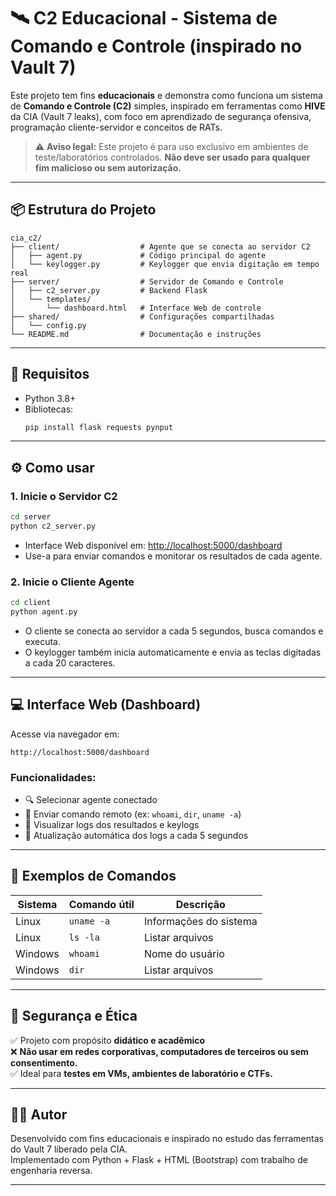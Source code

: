 # 🛰️ C2 Educacional - Sistema de Comando e Controle (inspirado no Vault 7)

Este projeto tem fins **educacionais** e demonstra como funciona um sistema de **Comando e Controle (C2)** simples, inspirado em ferramentas como **HIVE** da CIA (Vault 7 leaks), com foco em aprendizado de segurança ofensiva, programação cliente-servidor e conceitos de RATs.

> ⚠️ **Aviso legal:** Este projeto é para uso exclusivo em ambientes de teste/laboratórios controlados. **Não deve ser usado para qualquer fim malicioso ou sem autorização.**

---

## 📦 Estrutura do Projeto

```
cia_c2/
├── client/                  # Agente que se conecta ao servidor C2
│   ├── agent.py             # Código principal do agente
│   └── keylogger.py         # Keylogger que envia digitação em tempo real
├── server/                  # Servidor de Comando e Controle
│   ├── c2_server.py         # Backend Flask
│   └── templates/
│       └── dashboard.html   # Interface Web de controle
├── shared/                  # Configurações compartilhadas
│   └── config.py
└── README.md                # Documentação e instruções
```

---

## 🚀 Requisitos

- Python 3.8+
- Bibliotecas:
  ```bash
  pip install flask requests pynput
  ```

---

## ⚙️ Como usar

### 1. Inicie o Servidor C2

```bash
cd server
python c2_server.py
```

- Interface Web disponível em: [http://localhost:5000/dashboard](http://localhost:5000/dashboard)
- Use-a para enviar comandos e monitorar os resultados de cada agente.

### 2. Inicie o Cliente Agente

```bash
cd client
python agent.py
```

- O cliente se conecta ao servidor a cada 5 segundos, busca comandos e executa.
- O keylogger também inicia automaticamente e envia as teclas digitadas a cada 20 caracteres.

---

## 💻 Interface Web (Dashboard)

Acesse via navegador em:

```
http://localhost:5000/dashboard
```

### Funcionalidades:

- 🔍 Selecionar agente conectado
- 🧾 Enviar comando remoto (ex: `whoami`, `dir`, `uname -a`)
- 📄 Visualizar logs dos resultados e keylogs
- 🔄 Atualização automática dos logs a cada 5 segundos

---

## 🧪 Exemplos de Comandos

| Sistema | Comando útil         | Descrição                     |
|---------|----------------------|-------------------------------|
| Linux   | `uname -a`           | Informações do sistema        |
| Linux   | `ls -la`             | Listar arquivos               |
| Windows | `whoami`             | Nome do usuário               |
| Windows | `dir`                | Listar arquivos               |

---

## 🔐 Segurança e Ética

✅ Projeto com propósito **didático e acadêmico**  
❌ **Não usar em redes corporativas, computadores de terceiros ou sem consentimento.**  
✅ Ideal para **testes em VMs, ambientes de laboratório e CTFs.**

---

## 👨‍💻 Autor

Desenvolvido com fins educacionais e inspirado no estudo das ferramentas do Vault 7 liberado pela CIA.  
Implementado com Python + Flask + HTML (Bootstrap) com trabalho de engenharia reversa.

---
